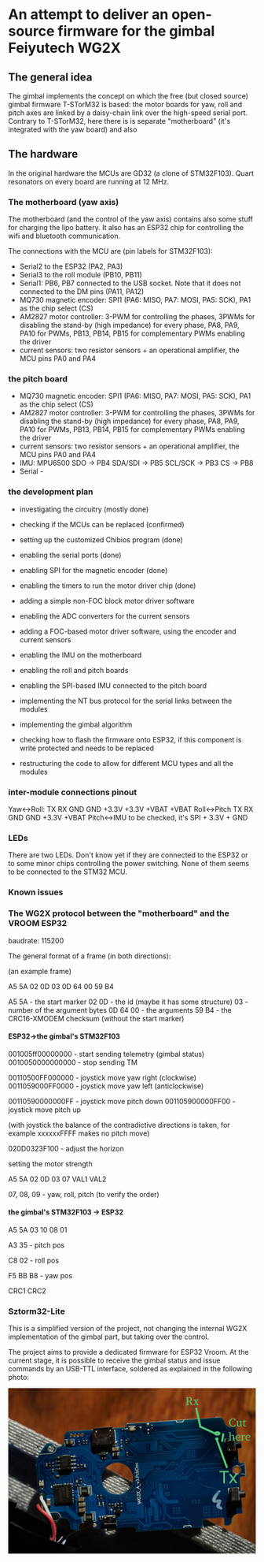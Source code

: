An attempt to deliver an open-source firmware for the gimbal Feiyutech WG2X
===

## The general idea

The gimbal implements the concept on which the free (but closed source) gimbal firmware T-STorM32 is based: the motor boards for yaw, roll and pitch axes are linked by a daisy-chain link over the high-speed serial port. Contrary to T-STorM32, here there is is separate "motherboard" (it's integrated with the yaw board) and also 

## The hardware

In the original hardware the MCUs are GD32 (a clone of STM32F103). Quart resonators on every board are running at 12 MHz.

### The motherboard (yaw axis)

The motherboard (and the control of the yaw axis) contains also some stuff for charging the lipo battery. It also has an ESP32 chip for controlling the wifi and bluetooth communication.

The connections with the MCU are (pin labels for STM32F103):

- Serial2 to the ESP32 (PA2, PA3)
- Serial3 to the roll module (PB10, PB11)
- Serial1: PB6, PB7 connected to the USB socket. Note that it does not connected to the DM pins (PA11, PA12)
- MQ730 magnetic encoder: SPI1 (PA6: MISO, PA7: MOSI, PA5: SCK), PA1 as the chip select (CS)
- AM2827 motor controller: 3-PWM for controlling the phases, 3PWMs for disabling the stand-by (high impedance) for every phase, PA8, PA9, PA10 for PWMs, PB13, PB14, PB15 for complementary PWMs enabling the driver
- current sensors: two resistor sensors + an operational amplifier, the MCU pins PA0 and PA4

### the pitch board


- MQ730 magnetic encoder: SPI1 (PA6: MISO, PA7: MOSI, PA5: SCK), PA1 as the chip select (CS)
- AM2827 motor controller: 3-PWM for controlling the phases, 3PWMs for disabling the stand-by (high impedance) for every phase, PA8, PA9, PA10 for PWMs, PB13, PB14, PB15 for complementary PWMs enabling the driver
- current sensors: two resistor sensors + an operational amplifier, the MCU pins PA0 and PA4
- IMU: MPU6500
    SDO -> PB4
    SDA/SDI -> PB5
    SCL/SCK -> PB3
    CS -> PB8
- Serial - 

### the development plan

- investigating the circuitry (mostly done)
- checking if the MCUs can be replaced (confirmed)
- setting up the customized Chibios program (done)
- enabling the serial ports (done)
- enabling SPI for the magnetic encoder (done)
- enabling the timers to run the motor driver chip (done)
- adding a simple non-FOC block motor driver software
- enabling the ADC converters for the current sensors
- adding a FOC-based motor driver software, using the encoder and current sensors
- enabling the IMU on the motherboard
- enabling the roll and pitch boards
- enabling the SPI-based IMU connected to the pitch board
- implementing the NT bus protocol for the serial links between the modules
- implementing the gimbal algorithm

- checking how to flash the firmware onto ESP32, if this component is write protected and needs to be replaced
- restructuring the code to allow for different MCU types and all the modules



### inter-module connections pinout

Yaw<->Roll:    TX RX GND GND +3.3V +3.3V +VBAT +VBAT
Roll<->Pitch   TX RX GND GND +3.3V +VBAT
Pitch<->IMU    to be checked, it's SPI + 3.3V + GND

### LEDs

There are two LEDs. Don't know yet if they are connected to the ESP32 or to some minor chips controlling the power switching. None of them seems to be connected to the STM32 MCU.

### Known issues


### The WG2X protocol between the "motherboard" and the VROOM ESP32

baudrate: 115200

The general format of a frame (in both directions):

(an example frame)

A5 5A 02 0D 03 0D 64 00 59 B4

A5 5A - the start marker
02 0D - the id (maybe it has some structure)
03 - number of the argument bytes
0D 64 00 - the arguments
59 B4 - the CRC16-XMODEM checksum (without the start marker)


#### ESP32->the gimbal's STM32F103

001005ff00000000 - start sending telemetry (gimbal status)
0010050000000000 - stop sending TM

00110500FF000000 - joystick move yaw right (clockwise)
0011059000FF0000 - joystick move yaw left (anticlockwise)

00110590000000FF - joystick move pitch down
001105900000FF00 - joystick move pitch up

(with joystick the balance of the contradictive directions is taken, for example xxxxxxFFFF makes no pitch move)

020D0323F100 - adjust the horizon 

setting the motor strength 

A5 5A 02 0D 03 07 VAL1 VAL2

07, 08, 09 - yaw, roll, pitch (to verify the order)

#### the gimbal's STM32F103 -> ESP32

A5 5A 03 10 08 01 

A3 35 - pitch pos

C8 02 - roll pos

F5 BB B8 - yaw pos

CRC1 CRC2

### Sztorm32-Lite

This is a simplified version of the project, not changing the internal WG2X implementation of the gimbal part, but taking over the control.

The project aims to provide a dedicated firmware for ESP32 Vroom. At the current stage, it is possible to receive the gimbal status and issue commands by an USB-TTL interface, soldered as explained in the following photo:

![Alt text](photo/WG2Xboard.jpg?raw=true "Title")


